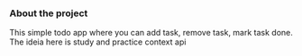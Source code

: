 ### About the project

This simple todo app where you can add task, remove task, mark task done. The ideia here is study and practice context api

